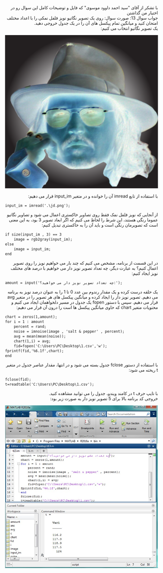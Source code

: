 <div dir="rtl">
با تشکر از آقای "سید احمد داوود موسوی" که فایل و توضیحات کامل این سوال رو در اختیار من گذاشتن
</div>

<div dir="rtl">
جواب سوال 13:
  صورت سوال: روی یک تصویر نگاتیو نویز فلفل نمکی را با اعداد مختلف امتحان کنید و میانگین تمام پیکسل های آن را در یک جدول خروجی دهید.
</div>

<div dir="rtl">
یک تصویر نگاتیو انتخاب می کنیم:
</div>

![voroodi](jd.png)

<div dir="rtl">
با استفاده از تابع imread آن را خوانده و در متغیر input_im قرار می دهیم:
</div>

```
input_im = imread('.\jd.png');
```

<div dir="rtl">
از آنجایی که نویز فلفل نمک فقط روی تصاویر خاکستری اعمال می شود و تصاویر نگاتیو عموما رنگی هستند، این شرط را لحاظ می کنیم که اگر ابعاد تصویر 3 بود، به این معنی است که تصویرمان رنگی است و باید آن را به خاکستری تبدیل کنیم:
</div>

```
if size(input_im , 3) == 3
    image = rgb2gray(input_im);
else
    image = input_im;
end
```

<div dir="rtl">
در این قسمت از برنامه، مشخص می کنیم که چند بار می خواهیم نویز را روی تصویر اعمال کنیم؟ به عبارت دیگر، چه تعداد تصویر نویز دار می خواهیم با درصد های مختلف نویز ایجاد کنیم:
</div>

```
amount = input('چه تعداد تصویر نویز دار می خواهید؟:');
```

<div dir="rtl">
یک حلقه درست کرده و یک مقدار رندوم بین عدد 0 تا 1 را به عنوان درصد نویز به برنامه می دهیم. تصویر نویز دار را ایجاد کرده و میانگین پیکسل های هر تصویر را در متغیر avg قرار می دهیم. سپس با دستور fopen یک جدول در مسیر دلخواهمان ایجاد می کنیم و محتویات متغیر chart که حاوی میانگین پیکسل ها است را درون آن قرار می دهیم:
</div>

```
chart = zeros(1,amount);
for i = 1 : amount
    percent = rand;
    noise = imnoise(image , 'salt & pepper' , percent);
    avg = mean(mean(noise));
    chart(1,i) = avg;
    fid=fopen('C:\Users\PC\Desktop\1.csv','w');
fprintf(fid,'%6.1f',chart);
end
```

<div dir="rtl">
با استفاده از دستور fclose  جدول بسته می شود و در انتها، مقدار عناصر جدول در متغیر t ریخته می شود:
</div>

```
fclose(fid);
t=readtable('C:\Users\PC\Desktop\1.csv');
```

<div dir="rtl">
با تایپ حرف t در کامند ویندو، جدول را می توانید مشاهده کنید. 
</div>
 
 <div dir="rtl">
خروجی کد برنامه بالا برای 5 تصویر نویز دار به صورت زیر بود: 
</div>

![khorooji](02582.jpg)
